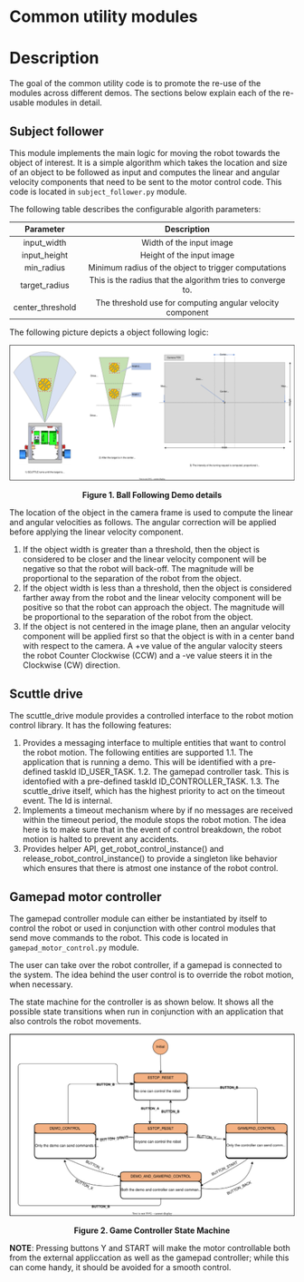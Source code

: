 Common utility modules
======================

# Description

The goal of the common utility code is to promote the re-use of the modules across different demos. The sections below explain each of the
re-usable modules in detail.

## Subject follower

This module implements the main logic for moving the robot towards the object of interest. It is a simple algorithm which takes
the location and size of an object to be followed as input and computes the linear and angular velocity components that need to
be sent to the motor control code. This code is located in `subject_follower.py` module.

The following table describes the configurable algorith parameters:

| Parameter | Description |
| :-------: | :---------: |
| input_width | Width of the input image |
| input_height | Height of the input image |
| min_radius | Minimum radius of the object to trigger computations |
| target_radius | This is the radius that the algorithm tries to converge to. |
| center_threshold | The threshold use for computing angular velocity component |

The following picture depicts a object following logic:

<p align="center">
    <img src="../../docs/images/scuttle_edgeai_demo1.svg" width="900">
</p>

<p align="center"><b>Figure 1. Ball Following Demo details</b></p>

The location of the object in the camera frame is used to compute the linear and angular velocities as follows. The angular correction will
be applied before applying the linear velocity component.
1. If the object width is greater than a threshold, then the object is considered to be closer and the linear velocity component
   will be negative so that the robot will back-off. The magnitude will be proportional to the separation of the robot from the object.
2. If the object width is less than a threshold, then the object is considered farther away from the robot and the linear velocity
   component will be positive so that the robot can approach the object. The magnitude will be proportional to the separation of
   the robot from the object.
3. If the object is not centered in the image plane, then an angular velocity component will be applied first so that the object is
   with in a center band with respect to the camera. A +ve value of the angular valocity steers the robot Counter Clockwise (CCW)
   and a -ve value steers it in the Clockwise (CW) direction.

## Scuttle drive

The scuttle_drive module provides a controlled interface to the robot motion control library. It has the following features:
1. Provides a messaging interface to multiple entities that want to control the robot motion. The following entities are supported
    1.1. The application that is running a demo. This will be identified with a pre-defined taskId ID_USER_TASK.
    1.2. The gamepad controller task. This is identofied with a pre-defined taskId ID_CONTROLLER_TASK.
    1.3. The scuttle_drive itself, which has the highest priority to act on the timeout event. The Id is internal.
2. Implements a timeout mechanism where by if no messages are received within the timeout period, the module stops the robot
   motion. The idea here is to make sure that in the event of control breakdown, the robot motion is halted to prevent any
   accidents.
3. Provides helper API, get_robot_control_instance() and release_robot_control_instance() to provide a singleton like behavior
   which ensures that there is atmost one instance of the robot control.

## Gamepad motor controller

The gamepad controller module can either be instantiated by itself to control the robot or used in conjunction with other control
modules that send move commands to the robot. This code is located in `gamepad_motor_control.py` module.

The user can take over the robot controller, if a gamepad is connected to the system. The idea behind the user control is
to override the robot motion, when necessary. 

The state machine for the controller is as shown below. It shows all the possible state transitions when run in conjunction with an
application that also controls the robot movements.

<p align="center">
    <img src="../../docs/images/scuttle_controller_state_machine.svg" width="900">
</p>

<p align="center"><b>Figure 2. Game Controller State Machine</b></p>

**NOTE**: Pressing buttons Y and START will make the motor controllable both from the external appliccation as well as the
          gamepad controller; while this can come handy, it should be avoided for a smooth control.
